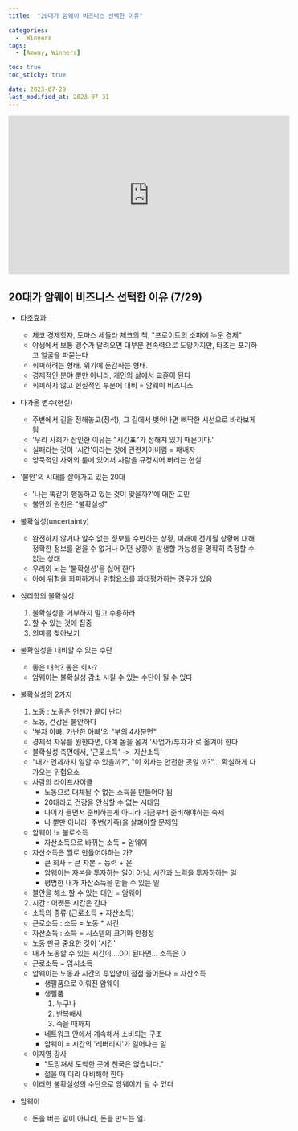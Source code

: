 ```yaml
---
title:  "20대가 암웨이 비즈니스 선택한 이유" 

categories:
  -  Winners
tags:
  - [Amway, Winners]

toc: true
toc_sticky: true

date: 2023-07-29
last_modified_at: 2023-07-31
---
```



<iframe width="560" height="315" src="https://www.youtube.com/embed/hpnLkj5bJKk" title="YouTube video player" frameborder="0" allow="accelerometer; autoplay; clipboard-write; encrypted-media; gyroscope; picture-in-picture; web-share" allowfullscreen></iframe>



## 20대가 암웨이 비즈니스 선택한 이유 (7/29)

+ 타조효과
  - 체코 경제학자, 토마스 세들라 체크의 책, "프로이트의 소파에 누운 경제"
  - 야생에서 보통 맹수가 달려오면 대부분 전속력으로 도망가지만, 타조는 포기하고 얼굴을 파묻는다
  - 회피하려는 형태. 위기에 둔감하는 형태.
  - 경제적인 분야 뿐만 아니라, 개인의 삶에서 교휸이 된다
  - 회피하지 않고 현실적인 부분에 대비 = 암웨이 비즈니스

+ 다가올 변수(현실)
  - 주변에서 길을 정해놓고(정석), 그 길에서 벗어나면 삐딱한 시선으로 바라보게 됨
  - '우리 사회가 잔인한 이유는 "시간표"가 정해져 있기 때문이다.'
  - 실패라는 것이 '시간'이라는 것에 관련지어버림 = 패배자
  - 앙묵적인 사회의 룰에 있어서 사람을 규정지어 버리는 현실

+ '불안'의 시대를 살아가고 있는 20대
  - '나는 똑같이 행동하고 있는 것이 맞을까?'에 대한 고민
  - 불안의 원천은 "불확실성"

+ 불확실성(uncertainty)
  - 완전하지 않거나 알수 없는 정보를 수반하는 상황, 미래에 전개될 상황에 대해 정확한 정보를 얻을 수 없거나 어떤 상황이 발생할 가능성을 명확히 측정할 수 없는 상태
  - 우리의 뇌는 '불확실성'을 싫어 한다
  - 아예 위험을 회피하거나 위험요소를 과대평가하는 경우가 있음

+ 심리학의 불확실성
  1. 불확실성을 거부하지 말고 수용하라
  2. 할 수 있는 것에 집중
  3. 의미를 찾아보기

+ 불확실성을 대비할 수 있는 수단
  - 좋은 대학? 좋은 회사?
  - 암웨이는 불확실성 감소 시킬 수 있는 수단이 될 수 있다


+ 불확실성의 2가지
  1. 노동 : 노동은 언젠가 끝이 난다
    - 노동, 건강은 불안하다
    - '부자 아빠, 가난한 아빠'의 "부의 4사분면"
    - 경제적 자유를 원한다면, 아예 몸을 옴겨 '사업가/투자가'로 옮겨야 한다
    - 불확실성 측면에서, '근로소득' -> '자산소득'
    - "내가 언제까지 일할 수 있을까?", "이 회사는 안전한 곳일 까?"... 확실하게 다가오는 위험요소
    - 사람의 라이프사이클
      - 노동으로 대체될 수 없는 소득을 만들어야 됨
      - 20대라고 건강을 안심할 수 없는 시대임
      - 나이가 들면서 준비하는게 아니라 지금부터 준비해야하는 숙제
      - 나 뿐만 아니라, 주변(가족)을 살펴야할 문제임
    - 암웨이 != 불로소득
      - 자산소득으로 바뀌는 소득 = 암웨이
    - 자산소득은 뭘로 만들어야하는 가?
      - 큰 회사 = 큰 자본 + 능력 + 운
      - 암웨이는 자본을 투자하는 일이 아님. 시간과 노력을 투자하하는 일
      - 평범한 내가 자산소득을 만들 수 있는 일
    - 불안을 해소 할 수 있는 대인 = 암웨이
  
  2. 시간 : 어쨋든 시간은 간다
    - 소득의 종류 (근로소득 + 자산소득)
    - 근로소득 : 소득 = 노동 * 시간
    - 자산소득 : 소득 = 시스템의 크기와 안정성
    - 노동 만큼 중요한 것이 '시간'
    - 내가 노동할 수 있는 시간이....0이 된다면... 소득은 0
    - 근로소득 = 임시소득
    - 암웨이는 노동과 시간의 투입양이 점점 줄어든다 = 자산소득
      - 생필품으로 이뤄진 암웨이
      - 생필품
        1. 누구나
        2. 반복해서
        3. 죽을 때까지
      - 네트워크 안에서 계속해서 소비되는 구조
      - 암웨이 = 시간의 '레버리지'가 일어나는 일
    - 이지영 강사
      - "도망쳐서 도착한 곳에 천국은 없습니다."
      - 젊을 때 미리 대비해야 한다
    - 이러한 불확실성의 수단으로 암웨이가 될 수 있다

+ 암웨이
  - 돈을 버는 일이 아니라, 돈을 만드는 일.
  
